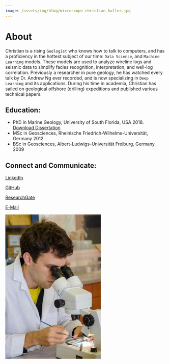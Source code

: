 ```yaml
---
image: /assets/img/blog/microscope_christian_haller.jpg
---
```


# About

Christian is a rising `Geologist` who knows how to talk to computers, and has a proficiency in the hottest subject of our time: `Data Science`, and `Machine Learning` models.
These models are used to analyze wireline logs and seismic data to simplify facies recognition, interpretation, and well-log correlation.
Previously a researcher in pure geology, he has watched every talk by Dr. Andrew Ng ever recorded, and is now specializing in `Deep Learning` and its applications.
During his time in academia, Christian has sailed on geological offshore (drilling) expeditions and published various technical papers.

## Education:
* PhD in Marine Geology, University of South Florida, USA 2018. <a href="https://scholarcommons.usf.edu/etd/7627/" target="_blank">Download Dissertation</a>
* MSc in Geosciences, Rheinische Friedrich-Wilhelms-Universität, Germany 2012
* BSc in Geosciences, Albert-Ludwigs-Universität Freiburg, Germany 2009

## Connect and Communicate:

<a href="https://www.linkedin.com/in/christian-haller/" target="_blank">LinkedIn</a>

<a href="https://github.com/ChristianHallerX/" target="_blank">GitHub</a>

<a href="https://www.researchgate.net/profile/Christian_Haller4/" target="_blank">ResearchGate</a>

<a href="mailto:christian_haller&#64;gmx.de">E-Mail</a>

<img src="/assets/img/about/microscope_christian_haller.jpg" alt="In the Sedlab" style="width:300px">